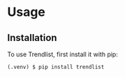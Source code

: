 # Usage

## Installation

To use Trendlist, first install it with pip:

```console
(.venv) $ pip install trendlist
```

